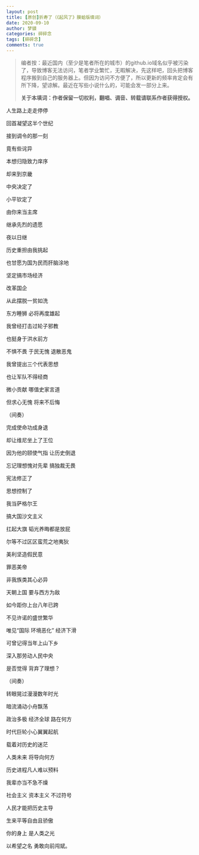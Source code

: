 ```yaml
---
layout: post
title: [原创]折寿了（《起风了》膜蛤版填词）
date: 2020-09-10
author: 梦貘
categories: 碎碎念
tags: [碎碎念]
comments: true
---
```


> 编者按：最近国内（至少是笔者所在的城市）的github.io域名似乎被污染了，导致博客无法访问，笔者学业繁忙，无暇解决，先这样吧，回头把博客程序搬到自己的服务器上。但因为访问不方便了，所以更新的频率肯定会有所下降，望谅解。最近在写些小说什么的，可能会发一部分上来。
>
> **关于本填词：作者保留一切权利，翻唱、调音、转载请联系作者获得授权。**

人生路上走走停停

回首凝望这半个世纪

接到调令的那一刻

竟有些诧异

本想归隐致力庠序

却来到京畿

中央决定了

小平钦定了

由你来当主席

继承先烈的遗愿

夜以日继

历史重担由我挑起

也甘愿为国为民而肝脑涂地

坚定搞市场经济

改革国企

从此摆脱一贫如洗

东方睡狮 必将再度雄起

我曾经打击过轮子邪教

也挺身于洪水前方

不惧不畏 于民无愧 退散恶鬼

我曾提出三个代表思想

也让军队不得经商

微小贡献 哪值史家言道

但求心无愧 将来不后悔

（间奏）

完成使命功成身退

却让维尼坐上了王位

因为他的颐使气指 让历史倒退

忘记理想愧对先辈 搞独裁无畏

宪法修正了

思想控制了

我当萨格尔王

搞大国沙文主义

扛起大旗
韬光养晦都是放屁


尔等不过区区蛮荒之地夷狄

美利坚造假民意

罪恶美帝

非我族类其心必异

天朝上国 要与西方为敌

如今距你上台八年已跨

不见许诺的盛世繁华

唯见“国际 环境恶化” 经济下滑

可曾记得当年上山下乡

深入那劳动人民中央

是否觉得 背弃了理想？

（间奏）

转眼晃过漫漫数年时光

暗流涌动小舟飘荡

政治多极 经济全球 路在何方

时代巨轮小心翼翼起航

载着对历史的迷茫

人类未来 将导向何方

历史进程凡人难以预料

我辈亦当不急不燥

社会主义 资本主义 不过符号

人民才能把历史主导

生来平等自由且骄傲

你的身上 是人类之光

以希望之名 勇敢向前闯斌。
